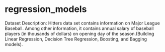 # regression_models
Dataset Description: Hitters data set contains information on Major League Baseball. Among other  information, it contains annual salary of baseball players (in thousands of dollars) on  opening day of the season.(Building Linear Regression, Decision Tree Regression, Boosting, and Bagging models).
